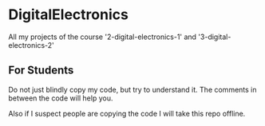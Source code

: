 # DigitalElectronics
All my projects of the course '2-digital-electronics-1' and '3-digital-electronics-2'

## For Students
Do not just blindly copy my code, but try to understand it. The comments in between the code will help you.

Also if I suspect people are copying the code I will take this repo offline.
